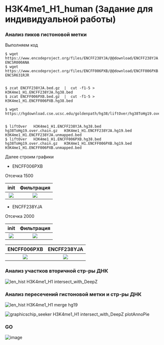 # H3K4me1_H1_human (Задание для индивидуальной работы)

### Анализ пиков гистоновой метки
Выполняем код
```
$ wget https://www.encodeproject.org/files/ENCFF238YJA/@@download/ENCFF238YJA.bed.gz  ENCSR000ANA
$ wget https://www.encodeproject.org/files/ENCFF006PXB/@@download/ENCFF006PXB.bed.gz  ENCSR631RJR


$ zcat ENCFF238YJA.bed.gz  |  cut -f1-5 > H3K4me1_H1.ENCFF238YJA.hg38.bed
$ zcat ENCFF006PXB.bed.gz  |  cut -f1-5 > H3K4me1_H1.ENCFF006PXB.hg38.bed

$ wget https://hgdownload.cse.ucsc.edu/goldenpath/hg38/liftOver/hg38ToHg19.over.chain.gz


$ liftOver   H3K4me1_H1.ENCFF238YJA.hg38.bed   hg38ToHg19.over.chain.gz   H3K4me1_H1.ENCFF238YJA.hg19.bed   H3K4me1_H1.ENCFF238YJA.unmapped.bed
$ liftOver   H3K4me1_H1.ENCFF006PXB.hg38.bed   hg38ToHg19.over.chain.gz   H3K4me1_H1.ENCFF006PXB.hg19.bed   H3K4me1_H1.ENCFF006PXB.unmapped.bed

```
Далее строим графики

* ENCFF006PXB


Отсечка 1500

init            |  Фильтрация
:-------------------------:|:-------------------------:
![](https://user-images.githubusercontent.com/54990073/121434368-e719e780-c985-11eb-9a73-6ffe78940cb4.png)  |  ![](https://user-images.githubusercontent.com/54990073/121434365-e6815100-c985-11eb-894b-4f28d369a3e8.png)
* ENCFF238YJA


Отсечка 2000

init            |  Фильтрация
:-------------------------:|:-------------------------:
![](https://user-images.githubusercontent.com/54990073/121435450-94412f80-c987-11eb-882e-53b2609c1c42.png)  |  ![](https://user-images.githubusercontent.com/54990073/121435447-93a89900-c987-11eb-8aa4-e8c29cb3591f.png)


ENCFF006PXB          |  ENCFF238YJA
:-------------------------:|:-------------------------:
![](https://user-images.githubusercontent.com/54990073/121440237-3533e880-c990-11eb-80c8-4b78eca25b2b.png)  |  ![](https://user-images.githubusercontent.com/54990073/121440241-35cc7f00-c990-11eb-9b94-ef197acd2196.png)



### Анализ участков вторичной стр-ры ДНК
![len_hist H3K4me1_H1 intersect_with_DeepZ](https://user-images.githubusercontent.com/54990073/121436245-e20a6780-c988-11eb-9afd-3d30bb6374de.png)
### Анализ пересечений гистоновой метки и стр-ры ДНК
![len_hist H3K4me1_H1 merge hg19](https://user-images.githubusercontent.com/54990073/121436246-e2a2fe00-c988-11eb-8c75-259f5adb889b.png)

![graphicschip_seeker H3K4me1_H1 intersect_with_DeepZ plotAnnoPie](https://user-images.githubusercontent.com/54990073/121440672-08340580-c991-11eb-9822-5f77526e214e.png)



### GO 

![image](https://user-images.githubusercontent.com/54990073/121439340-6f9c8600-c98e-11eb-991b-4aa36d3f0a45.png)

